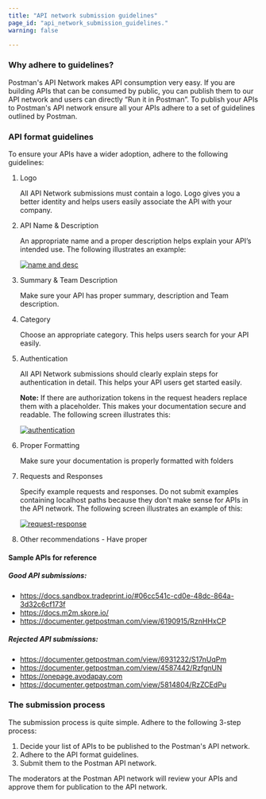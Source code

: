 ```yaml
---
title: "API network submission guidelines"
page_id: "api_network_submission_guidelines."
warning: false

---
```


### Why adhere to guidelines?

Postman's API Network makes API consumption very easy. If you are building APIs that can be consumed by public, you can publish them to our API network and users can directly “Run it in Postman”. To publish your APIs to Postman's API network ensure all your APIs adhere to a set of guidelines outlined by Postman. 

### API format guidelines

To ensure your APIs have a wider adoption, adhere to the following guidelines:

1. Logo
   
   All API Network submissions must contain a logo. Logo gives you a better identity and helps users easily associate the API with your company.

2. API Name & Description

   An appropriate name and a proper description helps explain your API’s intended use. The following illustrates an example:

   [![name and desc](https://s3.amazonaws.com/postman-static-getpostman-com/postman-docs/API-Network-Name-Desc.png)](https://s3.amazonaws.com/postman-static-getpostman-com/postman-docs/API-Network-Name-Desc.png)

3. Summary & Team Description 

   Make sure your API has proper summary, description and Team description.

4. Category 

   Choose an appropriate category. This helps users search for your API easily.

5. Authentication 

   All API Network submissions should clearly explain steps for authentication in detail. This helps your API users get started easily. 

   **Note:** If there are authorization tokens in the request headers replace them with a placeholder. This makes your documentation secure and readable. The following screen illustrates this:

   [![authentication](https://s3.amazonaws.com/postman-static-getpostman-com/postman-docs/API-Network-Auth.png)](https://s3.amazonaws.com/postman-static-getpostman-com/postman-docs/API-Network-Auth.png)

6. Proper Formatting 

   Make sure your documentation is properly formatted with folders

7. Requests and Responses 

   Specify example requests and responses. Do not submit examples containing localhost paths because they don't make sense for APIs in the API network. The following screen illustrates an example of this:

   [![request-response](https://s3.amazonaws.com/postman-static-getpostman-com/postman-docs/API-Network-Req-Resp.png)](https://s3.amazonaws.com/postman-static-getpostman-com/postman-docs/API-Network-Req-Resp.png)

8. Other recommendations - Have proper

#### Sample APIs for reference

##### Good API submissions:

- https://docs.sandbox.tradeprint.io/#06cc541c-cd0e-48dc-864a-3d32c6cf173f
- https://docs.m2m.skore.io/
- https://documenter.getpostman.com/view/6190915/RznHHxCP

##### Rejected API submissions:

- https://documenter.getpostman.com/view/6931232/S17nUqPm
- https://documenter.getpostman.com/view/4587442/RzfgnUN
- https://onepage.avodapay.com
- https://documenter.getpostman.com/view/5814804/RzZCEdPu

### The submission process

The submission process is quite simple. Adhere to the following 3-step process:

1. Decide your list of APIs to be published to the Postman's API network.
2. Adhere to the API format guidelines.
3. Submit them to the Postman API network.

The moderators at the Postman API network will review your APIs and approve them for publication to the API network. 


